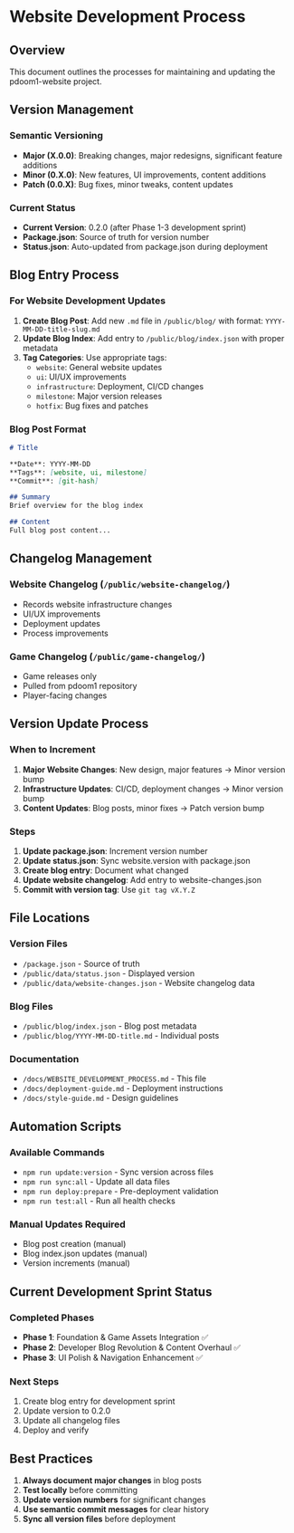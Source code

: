 # Website Development Process

## Overview
This document outlines the processes for maintaining and updating the pdoom1-website project.

## Version Management

### Semantic Versioning
- **Major (X.0.0)**: Breaking changes, major redesigns, significant feature additions
- **Minor (0.X.0)**: New features, UI improvements, content additions
- **Patch (0.0.X)**: Bug fixes, minor tweaks, content updates

### Current Status
- **Current Version**: 0.2.0 (after Phase 1-3 development sprint)
- **Package.json**: Source of truth for version number
- **Status.json**: Auto-updated from package.json during deployment

## Blog Entry Process

### For Website Development Updates
1. **Create Blog Post**: Add new `.md` file in `/public/blog/` with format: `YYYY-MM-DD-title-slug.md`
2. **Update Blog Index**: Add entry to `/public/blog/index.json` with proper metadata
3. **Tag Categories**: Use appropriate tags:
   - `website`: General website updates
   - `ui`: UI/UX improvements  
   - `infrastructure`: Deployment, CI/CD changes
   - `milestone`: Major version releases
   - `hotfix`: Bug fixes and patches

### Blog Post Format
```markdown
# Title

**Date**: YYYY-MM-DD  
**Tags**: [website, ui, milestone]  
**Commit**: [git-hash]

## Summary
Brief overview for the blog index

## Content
Full blog post content...
```

## Changelog Management

### Website Changelog (`/public/website-changelog/`)
- Records website infrastructure changes
- UI/UX improvements  
- Deployment updates
- Process improvements

### Game Changelog (`/public/game-changelog/`)
- Game releases only
- Pulled from pdoom1 repository
- Player-facing changes

## Version Update Process

### When to Increment
1. **Major Website Changes**: New design, major features → Minor version bump
2. **Infrastructure Updates**: CI/CD, deployment changes → Minor version bump  
3. **Content Updates**: Blog posts, minor fixes → Patch version bump

### Steps
1. **Update package.json**: Increment version number
2. **Update status.json**: Sync website.version with package.json
3. **Create blog entry**: Document what changed
4. **Update website changelog**: Add entry to website-changes.json
5. **Commit with version tag**: Use `git tag vX.Y.Z`

## File Locations

### Version Files
- `/package.json` - Source of truth
- `/public/data/status.json` - Displayed version
- `/public/data/website-changes.json` - Website changelog data

### Blog Files
- `/public/blog/index.json` - Blog post metadata
- `/public/blog/YYYY-MM-DD-title.md` - Individual posts

### Documentation
- `/docs/WEBSITE_DEVELOPMENT_PROCESS.md` - This file
- `/docs/deployment-guide.md` - Deployment instructions
- `/docs/style-guide.md` - Design guidelines

## Automation Scripts

### Available Commands
- `npm run update:version` - Sync version across files
- `npm run sync:all` - Update all data files  
- `npm run deploy:prepare` - Pre-deployment validation
- `npm run test:all` - Run all health checks

### Manual Updates Required
- Blog post creation (manual)
- Blog index.json updates (manual)
- Version increments (manual)

## Current Development Sprint Status

### Completed Phases
- **Phase 1**: Foundation & Game Assets Integration ✅
- **Phase 2**: Developer Blog Revolution & Content Overhaul ✅  
- **Phase 3**: UI Polish & Navigation Enhancement ✅

### Next Steps
1. Create blog entry for development sprint
2. Update version to 0.2.0
3. Update all changelog files
4. Deploy and verify

## Best Practices

1. **Always document major changes** in blog posts
2. **Test locally** before committing  
3. **Update version numbers** for significant changes
4. **Use semantic commit messages** for clear history
5. **Sync all version files** before deployment